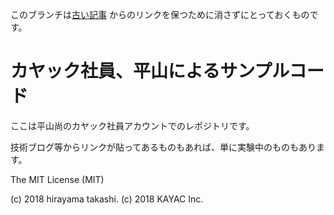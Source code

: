 このブランチは[古い記事](https://techblog.kayac.com/unity_advent_calendar_2018_01)
からのリンクを保つために消さずにとっておくものです。

# カヤック社員、平山によるサンプルコード

ここは平山尚のカヤック社員アカウントでのレポジトリです。

技術ブログ等からリンクが貼ってあるものもあれば、単に実験中のものもあります。

The MIT License (MIT)

(c) 2018 hirayama takashi. (c) 2018 KAYAC Inc.
